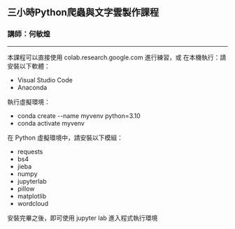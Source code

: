 ## 三小時Python爬蟲與文字雲製作課程
### 講師：何敏煌
----
本課程可以直接使用 colab.research.google.com 進行練習，或
在本機執行：請安裝以下軟體：
- Visual Studio Code
- Anaconda 

執行虛擬環境：
- conda create --name myvenv python=3.10
- conda activate myvenv

在 Python 虛擬環境中，請安裝以下模組：
- requests
- bs4
- jieba
- numpy 
- jupyterlab
- pillow
- matplotlib
- wordcloud 

安裝完畢之後，即可使用 jupyter lab 進入程式執行環境
